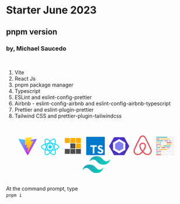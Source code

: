 # Starter June 2023

## pnpm version

### by, Michael Saucedo

<br />
<ol>
  <li>Vite</li>
  <li>React Js</li>
  <li>pnpm package manager</li>
  <li>Typescript</li>
  <li>ESLint and eslint-config-prettier</li>
  <li>Airbnb - eslint-config-airbnb and eslint-config-airbnb-typescript</li>
  <li>Prettier and eslint-plugin-prettier</li>
  <li>Tailwind CSS and prettier-plugin-tailwindcss</li>
</ol>

<br />
<p align="center">
    <img alt="vite" src="./src/assets/logos/viteLogo.svg" width="10%"  />&nbsp;&nbsp;
    <img alt="react" src="./src/assets/logos/react.svg" width="10%"  />&nbsp;&nbsp;
    <img alt="pnpm" src="./src/assets/logos/pnpm.svg" width="10%"  />&nbsp;&nbsp;
    <img alt="typescript" src="./src/assets/logos/typescript.svg" width="10%" />&nbsp;&nbsp;
    <img alt="eslint" src="./src/assets/logos/eslint.svg" width="11%" />&nbsp;&nbsp;
    <img alt="airbnb" src="./src/assets/logos/airbnb.svg" width="10%" />&nbsp;&nbsp;
    <img alt="prettier" src="./src/assets/logos/prettier.svg" width="10%" />&nbsp;&nbsp;
    <img alt="tailwind" src="./src/assets/logos/tailwindcss.svg" width="15%" />&nbsp;&nbsp;
</p>
<br />
At the command prompt, type <br />
<code>pnpm i</code>
